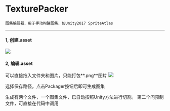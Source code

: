 
# TexturePacker

	图集编辑器，用于手动构建图集，仿Unity2017 SpriteAtlas
---

#### 1, 创建.asset
![](https://github.com/garsonlab/TexturePacker/raw/master/TexturePackger/Create.png)


#### 2, 编辑.asset
可以直接拖入文件夹和图片，只能打包**.png**图片
![](https://github.com/garsonlab/TexturePacker/raw/master/TexturePackger/Inspector.png)

选择保存路径，点击Packager按钮后即可生成图集

生成有两个文件，一个图集文件，已自动按照Unity方法进行切割。
第二个问预制文件，可直接在代码中调用